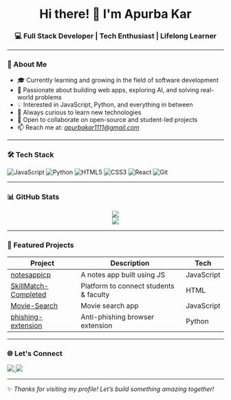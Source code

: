 <h1 align="center">Hi there! 👋 I'm Apurba Kar</h1>
<h3 align="center">💻 Full Stack Developer | Tech Enthusiast | Lifelong Learner</h3>

---

### 🌟 About Me

- 🎓 Currently learning and growing in the field of software development
- 🚀 Passionate about building web apps, exploring AI, and solving real-world problems
- 💡 Interested in JavaScript, Python, and everything in between
- 🧠 Always curious to learn new technologies
- 🤝 Open to collaborate on open-source and student-led projects
- 📫 Reach me at: *apurbakar1111@gmail.com*

---

### 🛠️ Tech Stack

![JavaScript](https://img.shields.io/badge/-JavaScript-black?style=flat-square&logo=javascript)
![Python](https://img.shields.io/badge/-Python-black?style=flat-square&logo=python)
![HTML5](https://img.shields.io/badge/-HTML5-black?style=flat-square&logo=html5)
![CSS3](https://img.shields.io/badge/-CSS3-black?style=flat-square&logo=css3)
![React](https://img.shields.io/badge/-React-black?style=flat-square&logo=react)
![Git](https://img.shields.io/badge/-Git-black?style=flat-square&logo=git)

---

### 📊 GitHub Stats

<p align="center">
  <img src="https://github-readme-stats.vercel.app/api?username=Apurba-kar&show_icons=true&theme=github_dark" />
  <br/>
  <img src="https://github-readme-stats.vercel.app/api/top-langs/?username=Apurba-kar&layout=compact&theme=github_dark" />
</p>

---

### 📌 Featured Projects

| Project | Description | Tech |
|--------|-------------|------|
| [notesappicp](https://github.com/Apurba-kar/notesappicp) | A notes app built using JS | JavaScript |
| [SkillMatch-Completed](https://github.com/Apurba-kar/SkillMatch-Completed) | Platform to connect students & faculty | HTML |
| [Movie-Search](https://github.com/Apurba-kar/Movie-Search) | Movie search app | JavaScript |
| [phishing-extension](https://github.com/Apurba-kar/phishing-extension) | Anti-phishing browser extension | Python |

---

### 🌐 Let's Connect

<p>
  <a href="https://linkedin.com/in/your-linkedin-profile">
    <img src="https://img.shields.io/badge/-LinkedIn-blue?style=flat-square&logo=linkedin" />
  </a>
  <a href="mailto:your-email@gmail.com">
    <img src="https://img.shields.io/badge/-Email-c14438?style=flat-square&logo=gmail&logoColor=white" />
  </a>
</p>

---

✨ *Thanks for visiting my profile! Let’s build something amazing together!*
